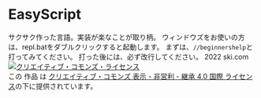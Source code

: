 # EasyScript
サクサク作った言語。実装が楽なことが取り柄。
ウィンドウズをお使いの方は、repl.batをダブルクリックすると起動します。
まずは、`//beginnershelp`と打ってみてください。
打った後には、必ず改行してください。
2022 ski.com
<a rel="license" href="http://creativecommons.org/licenses/by-nc-sa/4.0/"><img alt="クリエイティブ・コモンズ・ライセンス" style="border-width:0" src="https://i.creativecommons.org/l/by-nc-sa/4.0/88x31.png" /></a><br />この 作品 は <a rel="license" href="http://creativecommons.org/licenses/by-nc-sa/4.0/">クリエイティブ・コモンズ 表示 - 非営利 - 継承 4.0 国際 ライセンス</a>の下に提供されています。